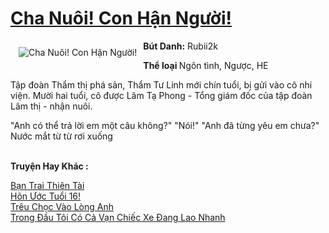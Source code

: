 <a href="https://utruyen.com/cha-nuoi-con-han-nguoi/18896/" title="Cha Nuôi! Con Hận Người!"><h1>Cha Nuôi! Con Hận Người!</h1></a><div style="display:table"><img align="right" style="float: left; padding: 10px;" src="https://utruyen.com/images/story/200x260/cha-nuoi-con-han-nguoi.jpg" alt="Cha Nuôi! Con Hận Người!"><b>Bút Danh:</b> Rubii2k<p></p><b>Thể loại </b>Ngôn tình, Ngược, HE<p></p>Tập đoàn Thẩm thị phá sản, Thẩm Tư Linh mới chín tuổi, bị gửi vào cô nhi viện. Mười hai tuổi, cô được Lâm Tạ Phong - Tổng giám đốc của tập đoàn Lâm thị - nhận nuôi.<p></p>"Anh có thể trả lời em một câu không?" "Nói!" "Anh đã từng yêu em chưa?" Nước mắt từ từ rơi xuống</div><p><br><b>Truyện Hay Khác :</b></p><a href="https://utruyen.com/ban-trai-thien-tai/25261/" alt="Bạn Trai Thiên Tài">Bạn Trai Thiên Tài</a><br/><a href="https://github.com/quanluxury/ngontinhhot/tree/master/truyenhay/17483/" alt="Hôn Ước Tuổi 16!">Hôn Ước Tuổi 16!</a><br/><a href="https://github.com/mlquan/truyenhay/tree/master/truyenhay/21540/" alt="Trêu Chọc Vào Lòng Anh">Trêu Chọc Vào Lòng Anh</a><br/><a href="https://github.com/quanluxury/dammy/tree/master/truyenhay/24879/" alt="Trong Đầu Tôi Có Cả Vạn Chiếc Xe Đang Lao Nhanh">Trong Đầu Tôi Có Cả Vạn Chiếc Xe Đang Lao Nhanh</a><br/>